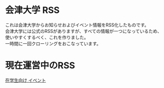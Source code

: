 # 会津大学 RSS

これは会津大学からお知らせおよびイベント情報をRSS化したものです。  
会津大学には公式のRSSがありますが、すべての情報が一つになっているため、使いやすくするべく、これを作りました。  
一時間に一回クローリングをおこなっています。 
# 現在運営中のRSS
[在学生向け イベント](For_student.xml)


